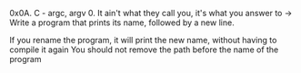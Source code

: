 0x0A. C - argc, argv
0. It ain't what they call you, it's what you answer to -> Write a program that prints its name, followed by a new line.

If you rename the program, it will print the new name, without having to compile it again
You should not remove the path before the name of the program

